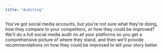 ```yaml
---
title: "Auditing"
---
```


You've got social media accounts, but you're not sure what they're doing, how they compare to your competitors, or how they could be improved? We'll do a full social media audit on all your platforms so you get a comprehensive picture of where they stand, and then we'll provide recommendations on how they could be improved to tell your story better.

